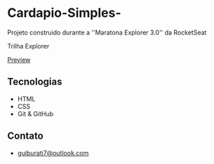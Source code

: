 # Cardapio-Simples-
Projeto construido durante a ''Maratona Explorer 3.0'' da RocketSeat

Trilha Explorer

[Preview](https://user-images.githubusercontent.com/110997599/194710032-cfe99162-507d-40fb-a349-fdca965e3781.png)


## Tecnologias

- HTML
- CSS
- Git & GitHub

## Contato

- guiburati7@outlook.com
